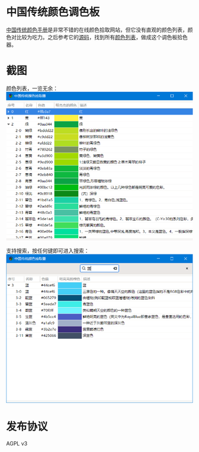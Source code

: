 # 中国传统颜色调色板

[中国传统颜色手册](https://colors.ichuantong.cn/)是非常不错的在线颜色拾取网站，但它没有直观的颜色列表，颜色对比较为吃力。之后参考它的[源码](https://github.com/zerosoul/chinese-colors)，找到所有[颜色列表](./data/colors.json)，做成这个调色板拾色器。

# 截图

颜色列表，一览无余：
![颜色列表](./_image/1.png)

支持搜索，按任何键即可进入搜索：
![颜色搜索](./_image/2.png)

# 发布协议

AGPL v3
